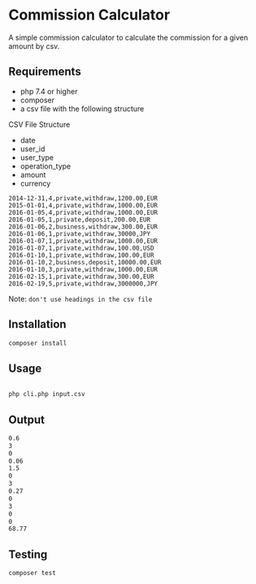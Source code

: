 # Commission Calculator

A simple commission calculator to calculate the commission for a given amount by csv.


## Requirements
* php 7.4 or higher
* composer
* a csv file with the following structure


CSV File Structure
* date
* user_id
* user_type
* operation_type
* amount
* currency

``` csv
2014-12-31,4,private,withdraw,1200.00,EUR
2015-01-01,4,private,withdraw,1000.00,EUR
2016-01-05,4,private,withdraw,1000.00,EUR
2016-01-05,1,private,deposit,200.00,EUR
2016-01-06,2,business,withdraw,300.00,EUR
2016-01-06,1,private,withdraw,30000,JPY
2016-01-07,1,private,withdraw,1000.00,EUR
2016-01-07,1,private,withdraw,100.00,USD
2016-01-10,1,private,withdraw,100.00,EUR
2016-01-10,2,business,deposit,10000.00,EUR
2016-01-10,3,private,withdraw,1000.00,EUR
2016-02-15,1,private,withdraw,300.00,EUR
2016-02-19,5,private,withdraw,3000000,JPY
```
Note: `don't use headings in the csv file`

## Installation
```bash 
composer install
```


## Usage

```bash 

php cli.php input.csv

```

## Output

```bash
0.6
3
0
0.06
1.5
0
3
0.27
0
3
0
0
68.77

```

## Testing

```bash
composer test
```